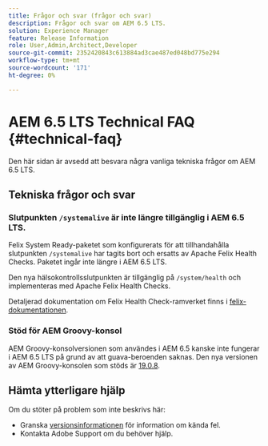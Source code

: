 ```yaml
---
title: Frågor och svar (frågor och svar)
description: Frågor och svar om AEM 6.5 LTS.
solution: Experience Manager
feature: Release Information
role: User,Admin,Architect,Developer
source-git-commit: 2352420843c613884ad3cae487ed048bd775e294
workflow-type: tm+mt
source-wordcount: '171'
ht-degree: 0%

---
```


# AEM 6.5 LTS Technical FAQ {#technical-faq}

Den här sidan är avsedd att besvara några vanliga tekniska frågor om AEM 6.5 LTS.

## Tekniska frågor och svar

### Slutpunkten `/systemalive` är inte längre tillgänglig i AEM 6.5 LTS.

Felix System Ready-paketet som konfigurerats för att tillhandahålla slutpunkten `/systemalive` har tagits bort och ersatts av Apache Felix Health Checks. Paketet ingår inte längre i AEM 6.5 LTS.

Den nya hälsokontrollsslutpunkten är tillgänglig på `/system/health` och implementeras med Apache Felix Health Checks.

Detaljerad dokumentation om Felix Health Check-ramverket finns i [felix-dokumentationen](https://github.com/apache/felix-dev/blob/master/healthcheck/README.md).

### Stöd för AEM Groovy-konsol

AEM Groovy-konsolversionen som användes i AEM 6.5 kanske inte fungerar i AEM 6.5 LTS på grund av att guava-beroenden saknas. Den nya versionen av AEM Groovy-konsolen som stöds är [19.0.8](https://mvnrepository.com/artifact/be.orbinson.aem/aem-groovy-console/19.0.8).

## Hämta ytterligare hjälp

Om du stöter på problem som inte beskrivs här:
* Granska [versionsinformationen](/help/release-notes/release-notes.md) för information om kända fel.
* Kontakta Adobe Support om du behöver hjälp.
